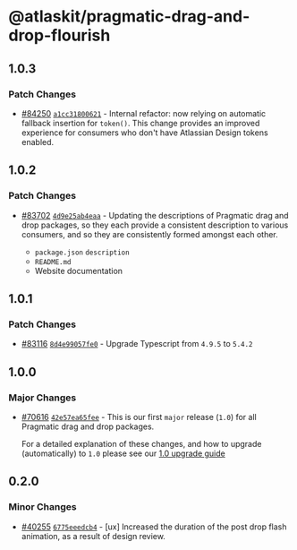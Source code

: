 # @atlaskit/pragmatic-drag-and-drop-flourish

## 1.0.3

### Patch Changes

- [#84250](https://stash.atlassian.com/projects/CONFCLOUD/repos/confluence-frontend/pull-requests/84250) [`a1cc31800621`](https://stash.atlassian.com/projects/CONFCLOUD/repos/confluence-frontend/commits/a1cc31800621) - Internal refactor: now relying on automatic fallback insertion for `token()`. This change provides an improved experience for consumers who don't have Atlassian Design tokens enabled.

## 1.0.2

### Patch Changes

- [#83702](https://stash.atlassian.com/projects/CONFCLOUD/repos/confluence-frontend/pull-requests/83702) [`4d9e25ab4eaa`](https://stash.atlassian.com/projects/CONFCLOUD/repos/confluence-frontend/commits/4d9e25ab4eaa) - Updating the descriptions of Pragmatic drag and drop packages, so they each provide a consistent description to various consumers, and so they are consistently formed amongst each other.

  - `package.json` `description`
  - `README.md`
  - Website documentation

## 1.0.1

### Patch Changes

- [#83116](https://stash.atlassian.com/projects/CONFCLOUD/repos/confluence-frontend/pull-requests/83116) [`8d4e99057fe0`](https://stash.atlassian.com/projects/CONFCLOUD/repos/confluence-frontend/commits/8d4e99057fe0) - Upgrade Typescript from `4.9.5` to `5.4.2`

## 1.0.0

### Major Changes

- [#70616](https://stash.atlassian.com/projects/CONFCLOUD/repos/confluence-frontend/pull-requests/70616) [`42e57ea65fee`](https://stash.atlassian.com/projects/CONFCLOUD/repos/confluence-frontend/commits/42e57ea65fee) - This is our first `major` release (`1.0`) for all Pragmatic drag and drop packages.

  For a detailed explanation of these changes, and how to upgrade (automatically) to `1.0` please see our [1.0 upgrade guide](http://atlassian.design/components/pragmatic-drag-and-drop/core-package/upgrade-guides/upgrade-guide-for-1.0)

## 0.2.0

### Minor Changes

- [#40255](https://bitbucket.org/atlassian/atlassian-frontend/pull-requests/40255) [`6775eeedcb4`](https://bitbucket.org/atlassian/atlassian-frontend/commits/6775eeedcb4) - [ux] Increased the duration of the post drop flash animation, as a result of design review.
